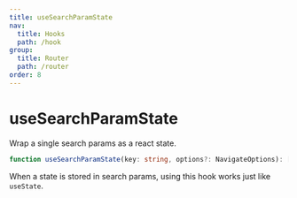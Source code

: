 ```yaml
---
title: useSearchParamState
nav:
  title: Hooks
  path: /hook
group:
  title: Router
  path: /router
order: 8
---
```


# useSearchParamState

Wrap a single search params as a react state.

```typescript
function useSearchParamState(key: string, options?: NavigateOptions): [string | null, (value: string) => void];
```

When a state is stored in search params, using this hook works just like `useState`.

<code src='./demo/useSearchParamState.tsx'>
